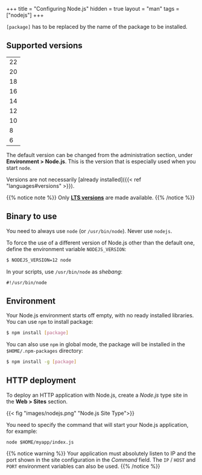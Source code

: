 +++
title = "Configuring Node.js"
hidden = true
layout = "man"
tags = ["nodejs"]
+++

`[package]` has to be replaced by the name of the package to be installed.

## Supported versions

||
|---|
| 22 |
| 20 |
| 18 |
| 16 |
| 14 |
| 12 |
| 10 |
| 8  |
| 6  |

The default version can be changed from the administration section, under **Environment > Node.js**. This is the version that is especially used when you start `node`.

Versions are not necessarily [already installed]({{< ref "languages#versions" >}}).

{{% notice note %}}
Only **[LTS versions](https://nodejs.org/en/about/previous-releases)** are made available.
{{% /notice %}}

## Binary to use

You need to always use `node` (or `/usr/bin/node`). Never use `nodejs`.

To force the use of a different version of Node.js other than the default one, define the environment variable `NODEJS_VERSION`:

```sh
$ NODEJS_VERSION=12 node
```

In your scripts, use `/usr/bin/node` as *shebang*:

```
#!/usr/bin/node
```

## Environment

Your Node.js environment starts off empty, with no ready installed libraries. You can use `npm` to install package:

```sh
$ npm install [package]
```

You can also use `npm` in global mode, the package will be installed in the `$HOME/.npm-packages` directory:

```sh
$ npm install -g [package]
```

## HTTP deployment

To deploy an HTTP application with Node.js, create a *Node.js* type site in the **Web > Sites** section.

{{< fig "images/nodejs.png" "Node.js Site Type">}}

You need to specify the command that will start your Node.js application, for example:

```
node $HOME/myapp/index.js
```

{{% notice warning %}}
Your application must absolutely listen to IP and the port shown in the site configuration in the *Command* field. The `IP` / `HOST` and `PORT` environment variables can also be used.
{{% /notice %}}
